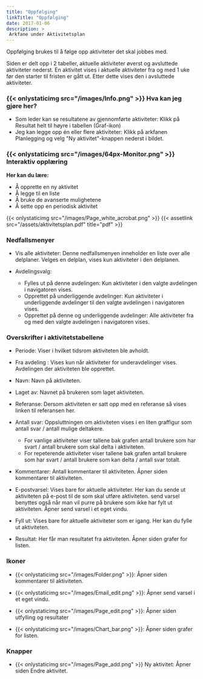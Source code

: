 ```yaml
---
title: "Oppfølging"
linkTitle: "Oppfølging"
date: 2017-01-06
description: >
 Arkfane under Aktivitetsplan
---
```

Oppfølging brukes til å følge opp aktiviteter det skal jobbes med.

Siden er delt opp i 2 tabeller, aktuelle aktiviteter øverst og avsluttede aktiviteter nederst. En aktivitet vises i aktuelle aktiviteter fra og med 1 uke før den starter til fristen er gått ut. Etter dette vises den i avsluttede aktiviteter.

### {{< onlystaticimg src="/images/Info.png" >}} Hva kan jeg gjøre her?
- Som leder kan se resultatene av gjennomførte aktiviteter: Klikk på Resultat helt til høyre i tabellen (Graf-ikon)
- Jeg kan legge opp én eller flere aktiviteter: Klikk på arkfanen Planlegging og velg "Ny aktivitet"-knappen nederst i bildet.

### {{< onlystaticimg src="/images/64px-Monitor.png" >}} Interaktiv opplæring
**Her kan du lære:**

- Å opprette en ny aktivitet
- Å legge til en liste
- Å bruke de avanserte mulighetene
- Å sette opp en periodisk aktivitet

{{< onlystaticimg src="/images/Page_white_acrobat.png" >}} 
{{< assetlink src="/assets/aktivitetsplan.pdf" title="pdf" >}}

### Nedfallsmenyer
- Vis alle aktiviteter: Denne nedfallsmenyen inneholder en liste over alle delplaner. Velges en delplan, vises kun aktiviteter i den delplanen.

- Avdelingsvalg:
  - Fylles ut på denne avdelingen: Kun aktiviteter i den valgte avdelingen i navigatoren vises.
  - Opprettet på underliggende avdelinger: Kun aktiviteter i underliggende avdelinger til den valgte avdelingen i navigatoren vises.
  - Opprettet på denne og underliggende avdelinger: Alle aktiviteter fra og med den valgte avdelingen i navigatoren vises.

### Overskrifter i aktivitetstabellene
- Periode: Viser i hvilket tidsrom aktiviteten ble avholdt.

- Fra avdeling : Vises kun når aktiviteter for underavdelinger vises. Avdelingen der aktiviteten ble opprettet.

- Navn: Navn på aktiviteten.

- Laget av: Navnet på brukeren som laget aktiviteten.

- Referanse: Dersom aktiviteten er satt opp med en referanse så vises linken til referansen her.

- Antall svar: Oppsluttningen om aktiviteten vises i en liten graffigur som antall svar / antall mulige deltakere.
  - For vanlige aktiviteter viser tallene bak grafen antall brukere som har svart / antall brukere som skal delta i aktiviteten.
  - For repeterende aktiviteter viser tallene bak grafen antall brukere som har svart / antall brukere som kan delta / antall svar totalt.

- Kommentarer: Antall kommentarer til aktiviteten. Åpner siden kommentarer til aktiviteten.

- E-postvarsel: Vises bare for aktuelle aktiviteter. Her kan du sende ut aktiviteten på e-post til de som skal utføre aktiviteten. send varsel benyttes også når man vil purre på brukere som ikke har fylt ut aktiviteten. Åpner send varsel i et eget vindu.

- Fyll ut: Vises bare for aktuelle aktiviteter som er igang. Her kan du fylle ut aktiviteten.

- Resultat: Her får man resultatet fra aktiviteten. Åpner siden grafer for listen.

### Ikoner
- {{< onlystaticimg src="/images/Folder.png" >}}: Åpner siden kommentarer til aktiviteten.

- {{< onlystaticimg src="/images/Email_edit.png" >}}: Åpner send varsel i et eget vindu.

- {{< onlystaticimg src="/images/Page_edit.png" >}}: Åpner siden utfylling og resultater

- {{< onlystaticimg src="/images/Chart_bar.png" >}}: Åpner siden grafer for listen.

### Knapper
- {{< onlystaticimg src="/images/Page_add.png" >}} Ny aktivitet: Åpner siden Endre aktivitet.
